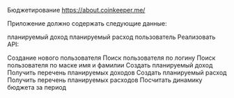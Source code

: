 Бюджетирование https://about.coinkeeper.me/

Приложение должно содержать следующие данные:

планируемый доход
планируемый расход
пользователь
Реализовать API:

Создание нового пользователя
Поиск пользователя по логину
Поиск пользователя по маске имя и фамилии
Создать планируемый доход
Получить перечень планируемых доходов
Создать планируемый расход
Получить перечень планируемых расходов
Посчитать динамику бюджета за период
